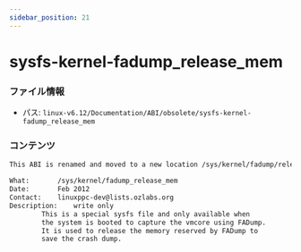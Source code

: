 ```yaml
---
sidebar_position: 21
---
```

# sysfs-kernel-fadump_release_mem

### ファイル情報

- パス: `linux-v6.12/Documentation/ABI/obsolete/sysfs-kernel-fadump_release_mem`

### コンテンツ

```txt
This ABI is renamed and moved to a new location /sys/kernel/fadump/release_mem.

What:		/sys/kernel/fadump_release_mem
Date:		Feb 2012
Contact:	linuxppc-dev@lists.ozlabs.org
Description:	write only
		This is a special sysfs file and only available when
		the system is booted to capture the vmcore using FADump.
		It is used to release the memory reserved by FADump to
		save the crash dump.

```
